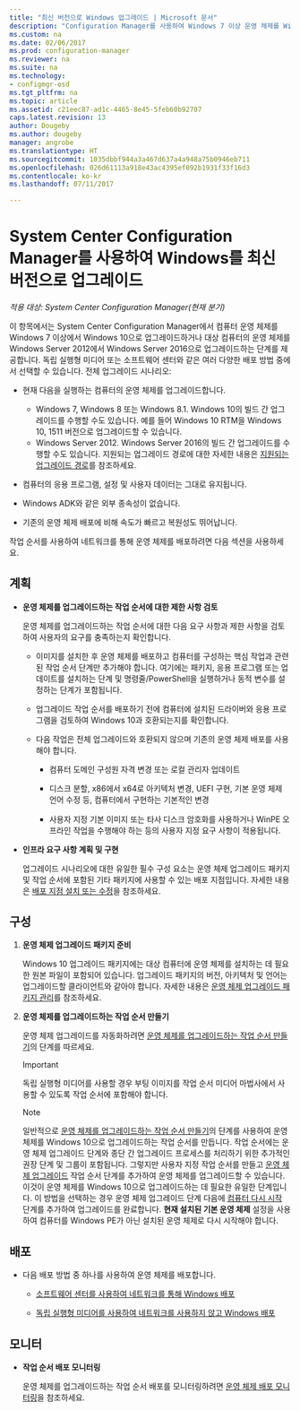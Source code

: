 ```yaml
---
title: "최신 버전으로 Windows 업그레이드 | Microsoft 문서"
description: "Configuration Manager를 사용하여 Windows 7 이상 운영 체제를 Windows 10으로 업그레이드하는 방법을 알아봅니다."
ms.custom: na
ms.date: 02/06/2017
ms.prod: configuration-manager
ms.reviewer: na
ms.suite: na
ms.technology:
- configmgr-osd
ms.tgt_pltfrm: na
ms.topic: article
ms.assetid: c21eec87-ad1c-4465-8e45-5feb60b92707
caps.latest.revision: 13
author: Dougeby
ms.author: dougeby
manager: angrobe
ms.translationtype: HT
ms.sourcegitcommit: 1035dbbf944a3a467d637a4a948a75b0946eb711
ms.openlocfilehash: 026d61113a918e43ac4395ef092b1931f33f16d3
ms.contentlocale: ko-kr
ms.lasthandoff: 07/11/2017

---
```

# System Center Configuration Manager를 사용하여 Windows를 최신 버전으로 업그레이드
<a id="upgrade-windows-to-the-latest-version-with-system-center-configuration-manager" class="xliff"></a>

*적용 대상: System Center Configuration Manager(현재 분기)*

이 항목에서는 System Center Configuration Manager에서 컴퓨터 운영 체제를 Windows 7 이상에서 Windows 10으로 업그레이드하거나 대상 컴퓨터의 운영 체제를 Windows Server 2012에서 Windows Server 2016으로 업그레이드하는 단계를 제공합니다. 독립 실행형 미디어 또는 소프트웨어 센터와 같은 여러 다양한 배포 방법 중에서 선택할 수 있습니다. 전체 업그레이드 시나리오:  

-   현재 다음을 실행하는 컴퓨터의 운영 체제를 업그레이드합니다.
    - Windows 7, Windows 8 또는 Windows 8.1. Windows 10의 빌드 간 업그레이드를 수행할 수도 있습니다. 예를 들어 Windows 10 RTM을 Windows 10, 1511 버전으로 업그레이드할 수 있습니다.  
    - Windows Server 2012. Windows Server 2016의 빌드 간 업그레이드를 수행할 수도 있습니다. 지원되는 업그레이드 경로에 대한 자세한 내용은 [지원되는 업그레이드 경로](https://docs.microsoft.com/windows-server/get-started/supported-upgrade-paths#upgrading-previous-retail-versions-of-windows-server-to-windows-server-2016)를 참조하세요.    

-   컴퓨터의 응용 프로그램, 설정 및 사용자 데이터는 그대로 유지됩니다.  

-   Windows ADK와 같은 외부 종속성이 없습니다.  

-   기존의 운영 체제 배포에 비해 속도가 빠르고 복원성도 뛰어납니다.  

 작업 순서를 사용하여 네트워크를 통해 운영 체제를 배포하려면 다음 섹션을 사용하세요.  

##  <a name="BKMK_Plan"></a> 계획  

-   **운영 체제를 업그레이드하는 작업 순서에 대한 제한 사항 검토**  

     운영 체제를 업그레이드하는 작업 순서에 대한 다음 요구 사항과 제한 사항을 검토하여 사용자의 요구를 충족하는지 확인합니다.  

    -   이미지를 설치한 후 운영 체제를 배포하고 컴퓨터를 구성하는 핵심 작업과 관련된 작업 순서 단계만 추가해야 합니다. 여기에는 패키지, 응용 프로그램 또는 업데이트를 설치하는 단계 및 명령줄/PowerShell을 실행하거나 동적 변수를 설정하는 단계가 포함됩니다.  

    -   업그레이드 작업 순서를 배포하기 전에 컴퓨터에 설치된 드라이버와 응용 프로그램을 검토하여 Windows 10과 호환되는지를 확인합니다.  

    -   다음 작업은 전체 업그레이드와 호환되지 않으며 기존의 운영 체제 배포를 사용해야 합니다.  

        -   컴퓨터 도메인 구성원 자격 변경 또는 로컬 관리자 업데이트  

        -   디스크 분할, x86에서 x64로 아키텍처 변경, UEFI 구현, 기본 운영 체제 언어 수정 등, 컴퓨터에서 구현하는 기본적인 변경  

        -   사용자 지정 기본 이미지 또는 타사<sup> </sup> 디스크 암호화를 사용하거나 WinPE 오프라인 작업을 수행해야 하는 등의 사용자 지정 요구 사항이 적용됩니다.  

-   **인프라 요구 사항 계획 및 구현**  

     업그레이드 시나리오에 대한 유일한 필수 구성 요소는 운영 체제 업그레이드 패키지 및 작업 순서에 포함된 기타 패키지에 사용할 수 있는 배포 지점입니다. 자세한 내용은 [배포 지점 설치 또는 수정](../../core/servers/deploy/configure/install-and-configure-distribution-points.md)을 참조하세요.

##  <a name="BKMK_Configure"></a> 구성  

1.  **운영 체제 업그레이드 패키지 준비**  

     Windows 10 업그레이드 패키지에는 대상 컴퓨터에 운영 체제를 설치하는 데 필요한 원본 파일이 포함되어 있습니다. 업그레이드 패키지의 버전, 아키텍처 및 언어는 업그레이드할 클라이언트와 같아야 합니다.  자세한 내용은 [운영 체제 업그레이드 패키지 관리](../get-started/manage-operating-system-upgrade-packages.md)를 참조하세요.  

2.  **운영 체제를 업그레이드하는 작업 순서 만들기**  

     운영 체제 업그레이드를 자동화하려면 [운영 체제를 업그레이드하는 작업 순서 만들기](create-a-task-sequence-to-upgrade-an-operating-system.md)의 단계를 따르세요.  

    > [!IMPORTANT]
    > 독립 실행형 미디어를 사용할 경우 부팅 이미지를 작업 순서 미디어 마법사에서 사용할 수 있도록 작업 순서에 포함해야 합니다.

    > [!NOTE]  
    > 일반적으로 [운영 체제를 업그레이드하는 작업 순서 만들기](create-a-task-sequence-to-upgrade-an-operating-system.md)의 단계를 사용하여 운영 체제를 Windows 10으로 업그레이드하는 작업 순서를 만듭니다. 작업 순서에는 운영 체제 업그레이드 단계와 종단 간 업그레이드 프로세스를 처리하기 위한 추가적인 권장 단계 및 그룹이 포함됩니다. 그렇지만 사용자 지정 작업 순서를 만들고 [운영 체제 업그레이드](../understand/task-sequence-steps.md#BKMK_UpgradeOS) 작업 순서 단계를 추가하여 운영 체제를 업그레이드할 수 있습니다. 이것이 운영 체제를 Windows 10으로 업그레이드하는 데 필요한 유일한 단계입니다. 이 방법을 선택하는 경우 운영 체제 업그레이드 단계 다음에 [컴퓨터 다시 시작](../understand/task-sequence-steps.md#a-namebkmkrestartcomputera-restart-computer) 단계를 추가하여 업그레이드를 완료합니다. **현재 설치된 기본 운영 체제** 설정을 사용하여 컴퓨터를 Windows PE가 아닌 설치된 운영 체제로 다시 시작해야 합니다.  

##  <a name="BKMK_Deploy"></a> 배포  

-   다음 배포 방법 중 하나를 사용하여 운영 체제를 배포합니다.  

    -   [소프트웨어 센터를 사용하여 네트워크를 통해 Windows 배포](use-software-center-to-deploy-windows-over-the-network.md)  

    -   [독립 실행형 미디어를 사용하여 네트워크를 사용하지 않고 Windows 배포](use-stand-alone-media-to-deploy-windows-without-using-the-network.md)  

## 모니터
<a id="monitor" class="xliff"></a>  

-   **작업 순서 배포 모니터링**  

     운영 체제를 업그레이드하는 작업 순서 배포를 모니터링하려면 [운영 체제 배포 모니터링](monitor-operating-system-deployments.md)을 참조하세요.  

